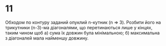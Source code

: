 ﻿# 11
Обходом по контуру заданий опуклий n-кутник (n => 3). Розбити його на трикутники (n-3)-ма діагоналями, що перетинаються лише у кінцях, таким чином щоб
а) сума їх довжин була мінімальною;
б) максимальна з діагоналей мала найменшу довжину.
